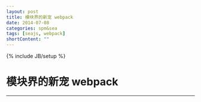```yaml
---
layout: post
title: 模块界的新宠 webpack
date: 2014-07-08
categories: spm&sea
tags: [seajs, webpack]
shortContent: ""
---
```

{% include JB/setup %}

# 模块界的新宠 webpack
----

<!--break-->
